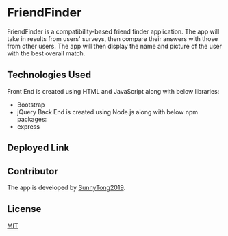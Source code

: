 # FriendFinder
FriendFinder is a compatibility-based friend finder application. 
The app will take in results from users' surveys, then compare their answers with those from other users. 
The app will then display the name and picture of the user with the best overall match.


## Technologies Used 
Front End is created using HTML and JavaScript along with below libraries:
 * Bootstrap
 * jQuery
Back End is created using Node.js along with below npm packages:
 * express


## Deployed Link



## Contributor
The app is developed by [SunnyTong2019](https://github.com/SunnyTong2019).


## License
[MIT](https://choosealicense.com/licenses/mit/)